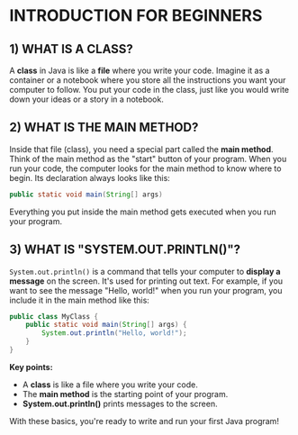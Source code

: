 # INTRODUCTION FOR BEGINNERS

## 1) WHAT IS A CLASS?
A **class** in Java is like a **file** where you write your code. Imagine it as a container or a notebook where you store all the instructions you want your computer to follow. You put your code in the class, just like you would write down your ideas or a story in a notebook.

## 2) WHAT IS THE MAIN METHOD?
Inside that file (class), you need a special part called the **main method**. Think of the main method as the "start" button of your program. When you run your code, the computer looks for the main method to know where to begin. Its declaration always looks like this:
```java
public static void main(String[] args)
```
Everything you put inside the main method gets executed when you run your program.

## 3) WHAT IS "SYSTEM.OUT.PRINTLN()"?
`System.out.println()` is a command that tells your computer to **display a message** on the screen. It's used for printing out text. For example, if you want to see the message "Hello, world!" when you run your program, you include it in the main method like this:
```java
public class MyClass {
    public static void main(String[] args) {
        System.out.println("Hello, world!");
    }
}
```

**Key points:**
- A **class** is like a file where you write your code.
- The **main method** is the starting point of your program.
- **System.out.println()** prints messages to the screen.

With these basics, you're ready to write and run your first Java program!